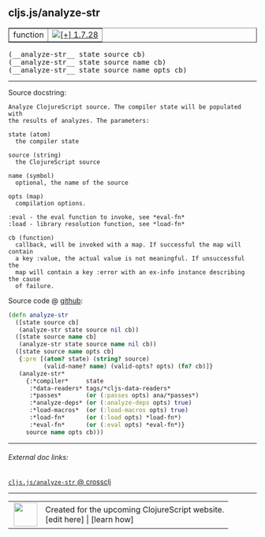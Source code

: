 ## cljs.js/analyze-str



 <table border="1">
<tr>
<td>function</td>
<td><a href="https://github.com/cljsinfo/cljs-api-docs/tree/1.7.28"><img valign="middle" alt="[+] 1.7.28" title="Added in 1.7.28" src="https://img.shields.io/badge/+-1.7.28-lightgrey.svg"></a> </td>
</tr>
</table>


 <samp>
(__analyze-str__ state source cb)<br>
</samp>
 <samp>
(__analyze-str__ state source name cb)<br>
</samp>
 <samp>
(__analyze-str__ state source name opts cb)<br>
</samp>

---





Source docstring:

```
Analyze ClojureScript source. The compiler state will be populated with
the results of analyzes. The parameters:

state (atom)
  the compiler state

source (string)
  the ClojureScript source

name (symbol)
  optional, the name of the source

opts (map)
  compilation options.

:eval - the eval function to invoke, see *eval-fn*
:load - library resolution function, see *load-fn*

cb (function)
  callback, will be invoked with a map. If successful the map will contain
  a key :value, the actual value is not meaningful. If unsuccessful the
  map will contain a key :error with an ex-info instance describing the cause
  of failure.
```


Source code @ [github](https://github.com/clojure/clojurescript/blob/r1.7.48/src/main/cljs/cljs/js.cljs#L424-L463):

```clj
(defn analyze-str
  ([state source cb]
   (analyze-str state source nil cb))
  ([state source name cb]
   (analyze-str state source name nil cb))
  ([state source name opts cb]
   {:pre [(atom? state) (string? source)
          (valid-name? name) (valid-opts? opts) (fn? cb)]}
   (analyze-str*
     {:*compiler*     state
      :*data-readers* tags/*cljs-data-readers*
      :*passes*       (or (:passes opts) ana/*passes*)
      :*analyze-deps* (or (:analyze-deps opts) true)
      :*load-macros*  (or (:load-macros opts) true)
      :*load-fn*      (or (:load opts) *load-fn*)
      :*eval-fn*      (or (:eval opts) *eval-fn*)}
     source name opts cb)))
```

<!--
Repo - tag - source tree - lines:

 <pre>
clojurescript @ r1.7.48
└── src
    └── main
        └── cljs
            └── cljs
                └── <ins>[js.cljs:424-463](https://github.com/clojure/clojurescript/blob/r1.7.48/src/main/cljs/cljs/js.cljs#L424-L463)</ins>
</pre>

-->

---



###### External doc links:

[`cljs.js/analyze-str` @ crossclj](http://crossclj.info/fun/cljs.js.cljs/analyze-str.html)<br>

---

 <table>
<tr><td>
<img valign="middle" align="right" width="48px" src="http://i.imgur.com/Hi20huC.png">
</td><td>
Created for the upcoming ClojureScript website.<br>
[edit here] | [learn how]
</td></tr></table>

[edit here]:https://github.com/cljsinfo/cljs-api-docs/blob/master/cljsdoc/cljs.js/analyze-str.cljsdoc
[learn how]:https://github.com/cljsinfo/cljs-api-docs/wiki/cljsdoc-files

<!--

This information was too distracting to show to readers, but I'll leave it
commented here since it is helpful to:

- pretty-print the data used to generate this document
- and show how to retrieve that data



The API data for this symbol:

```clj
{:ns "cljs.js",
 :name "analyze-str",
 :signature ["[state source cb]"
             "[state source name cb]"
             "[state source name opts cb]"],
 :history [["+" "1.7.28"]],
 :type "function",
 :full-name-encode "cljs.js/analyze-str",
 :source {:code "(defn analyze-str\n  ([state source cb]\n   (analyze-str state source nil cb))\n  ([state source name cb]\n   (analyze-str state source name nil cb))\n  ([state source name opts cb]\n   {:pre [(atom? state) (string? source)\n          (valid-name? name) (valid-opts? opts) (fn? cb)]}\n   (analyze-str*\n     {:*compiler*     state\n      :*data-readers* tags/*cljs-data-readers*\n      :*passes*       (or (:passes opts) ana/*passes*)\n      :*analyze-deps* (or (:analyze-deps opts) true)\n      :*load-macros*  (or (:load-macros opts) true)\n      :*load-fn*      (or (:load opts) *load-fn*)\n      :*eval-fn*      (or (:eval opts) *eval-fn*)}\n     source name opts cb)))",
          :title "Source code",
          :repo "clojurescript",
          :tag "r1.7.48",
          :filename "src/main/cljs/cljs/js.cljs",
          :lines [424 463]},
 :full-name "cljs.js/analyze-str",
 :docstring "Analyze ClojureScript source. The compiler state will be populated with\nthe results of analyzes. The parameters:\n\nstate (atom)\n  the compiler state\n\nsource (string)\n  the ClojureScript source\n\nname (symbol)\n  optional, the name of the source\n\nopts (map)\n  compilation options.\n\n:eval - the eval function to invoke, see *eval-fn*\n:load - library resolution function, see *load-fn*\n\ncb (function)\n  callback, will be invoked with a map. If successful the map will contain\n  a key :value, the actual value is not meaningful. If unsuccessful the\n  map will contain a key :error with an ex-info instance describing the cause\n  of failure."}

```

Retrieve the API data for this symbol:

```clj
;; from Clojure REPL
(require '[clojure.edn :as edn])
(-> (slurp "https://raw.githubusercontent.com/cljsinfo/cljs-api-docs/catalog/cljs-api.edn")
    (edn/read-string)
    (get-in [:symbols "cljs.js/analyze-str"]))
```

-->
